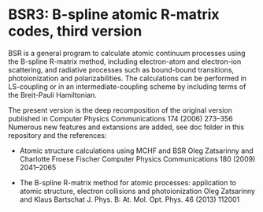 # BSR3: B-spline atomic R-matrix codes, third version

BSR is a general program to calculate atomic continuum processes using the B-spline R-matrix method, 
including electron-atom and electron-ion scattering, and radiative processes such as bound-bound transitions, 
photoionization and polarizabilities. The calculations can be performed in LS-coupling or 
in an intermediate-coupling scheme by including terms of the Breit-Pauli Hamiltonian. 

The present version is the deep recomposition of the original version published in
   Computer Physics Communications 174 (2006) 273–356 
Numerous new features and extansions are added, see doc folder in this repository and the references:

* Atomic structure calculations using MCHF and BSR
  Oleg Zatsarinny and Charlotte Froese Fischer
  Computer Physics Communications 180 (2009) 2041–2065

* The B-spline R-matrix method for atomic processes: 
  application to atomic structure, electron collisions and photoionization
  Oleg Zatsarinny and Klaus Bartschat
  J. Phys. B: At. Mol. Opt. Phys. 46 (2013) 112001

